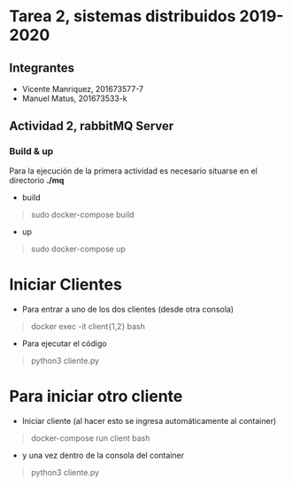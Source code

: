 # Tarea 2, sistemas distribuidos 2019-2020

## Integrantes
* Vicente Manriquez, 201673577-7
* Manuel Matus, 201673533-k

## Actividad 2, rabbitMQ Server

### Build & up
Para la ejecución de la primera actividad es necesario situarse en el directorio **./mq**
* build
> sudo docker-compose build
* up
> sudo docker-compose up

# Iniciar Clientes
  * Para entrar a uno de los dos clientes (desde otra consola)
  > docker exec -it client{1,2} bash
  * Para ejecutar el código
  > python3 cliente.py

# Para iniciar otro cliente
  * Iniciar cliente (al hacer esto se ingresa automáticamente al container)
  > docker-compose run client bash
  * y una vez dentro de la consola del container
  > python3 cliente.py
